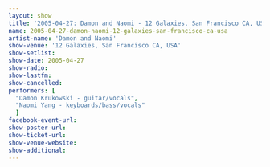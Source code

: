 ```yaml
---
layout: show
title: '2005-04-27: Damon and Naomi - 12 Galaxies, San Francisco CA, USA'
name: 2005-04-27-damon-naomi-12-galaxies-san-francisco-ca-usa
artist-name: 'Damon and Naomi'
show-venue: '12 Galaxies, San Francisco CA, USA'
show-setlist: 
show-date: 2005-04-27
show-radio: 
show-lastfm: 
show-cancelled: 
performers: [
  "Damon Krukowski - guitar/vocals",
  "Naomi Yang - keyboards/bass/vocals"
  ]
facebook-event-url: 
show-poster-url: 
show-ticket-url: 
show-venue-website: 
show-additional: 
---
```


